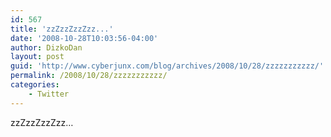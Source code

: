 ```yaml
---
id: 567
title: 'zzZzzZzzZzz...'
date: '2008-10-28T10:03:56-04:00'
author: DizkoDan
layout: post
guid: 'http://www.cyberjunx.com/blog/archives/2008/10/28/zzzzzzzzzzz/'
permalink: /2008/10/28/zzzzzzzzzzz/
categories:
    - Twitter
---
```


zzZzzZzzZzz…